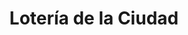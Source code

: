 ---
title: "Lotería de la Ciudad"
url: /ciudad-autonoma-de-buenos-aires/loteria-de-la-ciudad-avenida-general-iriarte/
shop: lotería
---